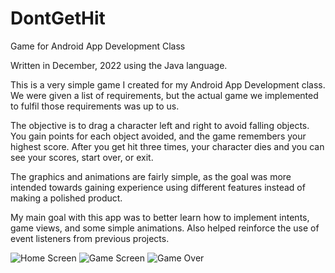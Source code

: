 # DontGetHit
Game for Android App Development Class

Written in December, 2022 using the Java language.

This is a very simple game I created for my Android App Development class.
We were given a list of requirements, but the actual game we implemented to fulfil those requirements was up to us.

The objective is to drag a character left and right to avoid falling objects. You gain points for each object avoided, and the game remembers your highest score.
After you get hit three times, your character dies and you can see your scores, start over, or exit.

The graphics and animations are fairly simple, as the goal was more intended towards gaining experience using different features instead of making a polished product.

My main goal with this app was to better learn how to implement intents, game views, and some simple animations.
Also helped reinforce the use of event listeners from previous projects.


![Home Screen](https://user-images.githubusercontent.com/17883972/214753275-8d21eec0-4060-4362-8a0d-ac073c7764ea.png)
![Game Screen](https://user-images.githubusercontent.com/17883972/214753281-47d5c272-ca76-431e-aa76-653b466420f7.png)
![Game Over](https://user-images.githubusercontent.com/17883972/214753284-6bb6f953-f1f6-448b-b086-263baf0a6df1.png)

